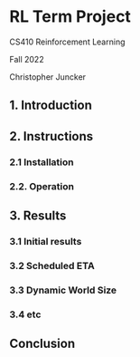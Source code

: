 # RL Term Project

CS410 Reinforcement Learning

Fall 2022

Christopher Juncker


## 1. Introduction


## 2. Instructions

### 2.1 Installation

### 2.2. Operation


## 3. Results

### 3.1 Initial results

### 3.2 Scheduled ETA

### 3.3 Dynamic World Size

### 3.4 etc


## Conclusion